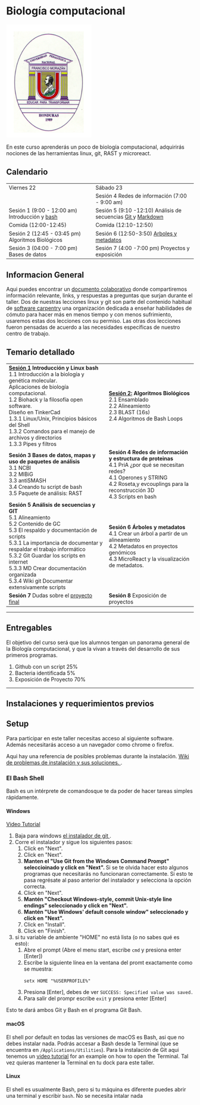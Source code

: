 # Biología computacional
![UniversidadMorazan](imagenes/morazan.png)  

En este curso aprenderás un poco de biología computacional, adquirirás nociones de las herramientas linux, git, RAST y microreact.   

  
## Calendario   
  
<table>
    <tr>
        <td>Viernes 22       </td> <td>           Sábado 23                 </td>
  </tr>  
    <tr><td>                                               </td>  
      <td>  Sesión 4 Redes de información (7:00 - 9:00 am)</td>
  </tr>
    <tr><td> Sesión 1 (9:00 - 12:00 am) Introducción y <a href="https://swcarpentry.github.io/shell-novice-es/"> bash </a> 
        </td>
      <td>
        Sesión 5 (9:10 -12:10) Análisis de secuencias <a href="paginas/git/sesion3.md">Git </a> y <a href="https://guides.github.com/pdfs/markdown-cheatsheet-online.pdf">Markdown</a>  </td></tr>  
    <tr><td>
        Comida (12:00-12:45)</td><td> Comida (12:10-12:50)</td></tr>
    <tr><td>
        Sesión 2  (12:45 - 03:45 pm) Algoritmos Biológicos          </td>
      <td>Sesión 6 (12:50-3:50) <a href="paginas/genomica/genomica.md"> Arboles y metadatos</a></td>
    </tr>
    <tr><td>
        Sesión 3 (04:00 - 7:00 pm)   Bases de datos   </td>
        <td>Sesión 7 (4:00 -7:00 pm) Proyectos y exposición </td>
    </tr>
</table>  
      
    
## Informacion General  
Aqui puedes encontrar un [documento colaborativo](https://etherpad.net/p/compbio  ) donde compartiremos información relevante, links, y respuestas a preguntas que surjan durante el taller. Dos de nuestras lecciones linux y git son parte del contenido habitual de [software carpentry](https://software-carpentry.org/) una organización dedicada a enseñar habilidades de cómuto para hacer más en menos tiempo y con menos sufrimiento, usaremos estas dos lecciones con su permiso. Las otras dos lecciones fueron pensadas de acuerdo a las necesidades específicas de nuestro centro de trabajo.   


## Temario detallado  
<table> 
<tr>
  <td> <b> <a href="paginas/linux/introduccion.md">Sesión 1</a> Introducción y Linux bash</b> <br>
1.1 Introducción a la biología y genética molecular. <br>
Aplicaciones de biología computacional. <br>
  1.2 Biohack y la filosofía open software. <br>
Diseño en TinkerCad  <br>
1.3.1 Linux/Unix, Principios básicos del Shell  <br>
1.3.2 Comandos para el manejo de archivos y directorios   <br>
1.3.3 Pipes y filtros   <br>
</td>
  <td> <b> <a href="paginas/sesion2/algoritmos.md" >Sesión 2:</a> Algoritmos Biológicos </b>  <br>
2.1 Ensamblado  <br>  
2.2 Alineamiento  <br>
2.3 BLAST   (16s) <br>
2.4 Algoritmos de Bash Loops <br>
</td>
</tr>
  <tr> 
<td><b> Sesión 3  Bases de datos, mapas y uso de paquetes de análisis</b> <br>
3.1 NCBI  <br>
3.2 MIBiG  <br>
3.3 antiSMASH <br> 
3.4 Creando tu script  de bash <br>    
3.5 Paquete de análisis: RAST  <br>  
</td>
<td> <b> Sesión 4 Redes de información y estructura de proteinas </b> <br>  
 4.1 PriA ¿por qué se necesitan redes? <br>  
 4.1 Operones y STRING   <br>  
 4.2 Roseta,y evcouplings para la reconstrucción 3D   <br>  
 4.3 Scripts en bash  <br>
</td>
</tr>  
<tr>
<td>
<b> Sesión 5 Análisis de secuencias y GIT </b> <br>  
5.1 Alineamiento   <br>  
5.2 Contenido de GC   <br>  
5.3 El respaldo y documentación de scripts <br>
5.3.1 La importancia de documentar y respaldar el trabajo informático <br>
5.3.2 Git Guardar los scripts en internet <br>
5.3.3 MD Crear documentación organizada <br>
5.3.4 Wiki git Documentar extensivamente scripts <br>
</td> 
<td>
<b> Sesión 6 Árboles y metadatos </b> <br>  
4.1 Crear un árbol a partir de un alineamiento <br>        
4.2 Metadatos en proyectos genómicos <br>  
4.3 MicroReact y la visualización de metadatos. <br>  
</td>
</tr>
<tr> 
<td>
<b>Sesión 7 </b>
Dudas sobre el <a href="paginas/proyectos/proyectos.md">proyecto final  </a><br>  
</td> 
<td><b>Sesión 8</b>
  Exposición de proyectos  
</td>
</tr>
</table>    
     
___         
## Entregables    
El objetivo del curso será que los alumnos tengan un panorama general de la Biología computacional, y que la vivan a través del desarrollo de sus primeros programas.   
1) Github con un script   25%  
2) Bacteria identificada   5%  
3) Exposición de Proyecto 70%  
  
___  
  
## Instalaciones y requerimientos previos  
<h2 id="setup">Setup</h2>  

<p>
  Para participar en este taller necesitas acceso al siguiente software. Además necesitarás acceso a un navegador como chrome o firefox.   
  </p>
<p>
  Aqui hay una referencia de posibles problemas durante la instalación.  
  <a href = "{{site.swc_github}}/workshop-template/wiki/Configuration-Problems-and-Solutions">Wiki de problemas de instalación y sus soluciones. </a>.
</p>

<div id="shell">  
  <h3>El Bash Shell</h3>  
  <p>  
    Bash es un intérprete de comandosque te da poder de hacer tareas simples rápidamente.  
  </p>  

  <div class="row">  
    <div class="col-md-4">  
      <h4 id="shell-windows">Windows</h4>  
      <a href="https://www.youtube.com/watch?v=339AEqk9c-8">Video Tutorial</a>  
      <ol>  
        <li>Baja para windows <a href="https://git-for-windows.github.io/">el instalador de git </a>.</li>  
        <li>Corre el instalador y sigue los siguientes pasos:  
          <ol>  
            <li>Click en "Next".</li>  
            <li>Click en "Next".</li>    
            <li>  
              <strong>  
               Manten el "Use Git from the Windows Command Prompt" seleccioinado y  click en "Next".  
              </strong>  
                Si se te olvida hacer esto algunos programas que necesitarás no funcionaran correctamente.  
                Si esto te pasa regrésate al paso anterior del instalador y selecciona la opción correcta.  
            </li>  
            <li>Click en "Next".</li>
            <li>  
              <strong>  
                Mantén "Checkout Windows-style, commit Unix-style line endings" seleccionado y click en "Next".
              </strong>
            </li>
            <li>  
              <strong>  
                Mantén "Use Windows' default console window" seleccionado y click en "Next".  
              </strong>  
            </li>  
            <li>Click en "Install".</li>
            <li>Click en "Finish".</li>  
          </ol>  
        </li>  
        <li>  
          si tu variable de ambiente "HOME" no está lista (o no sabes qué es esto):
          <ol>
            <li>Abre el prompt (Abre el menu start, escribe <code>cmd</code> y presiona enter [Enter])</li>
            <li>
              Escribe la siguiente línea en la ventana del promt exactamente como se  muestra:  
              <p><code>setx HOME "%USERPROFILE%"</code></p>  
            </li>  
            <li>Presiona [Enter], debes de ver <code>SUCCESS: Specified value was saved.</code></li>
            <li>Para salir del prompr escribe <code>exit</code> y presiona enter [Enter]</li>
          </ol>
        </li>
      </ol>
      <p>Esto te dará ambos Git y Bash en el programa Git Bash.</p>
    </div>
    <div class="col-md-4">
      <h4 id="shell-macosx">macOS</h4>
      <p>
        El shell por default en todas las versiones de macOS es Bash, asi que no debes instalar nada.  Podrás accesar a Bash desde la Terminal
        (que se encuentra en        <code>/Applications/Utilities</code>).
        Para la instalación de Git aqui tenemos un <a href="https://www.youtube.com/watch?v=9LQhwETCdwY ">video tutorial</a>
        for an example on how to open the Terminal.
        Tal vez quieras mantener la Terminal en tu dock para este taller.  
      </p>
    </div>
    <div class="col-md-4">
      <h4 id="shell-linux">Linux</h4>
      <p>
        El shell es usualmente Bash, pero si tu máquina es diferente puedes abrir una terminal y escribir <code>bash</code>.  
        No se necesita intalar nada
      </p>
    </div>
  </div>
</div> 
